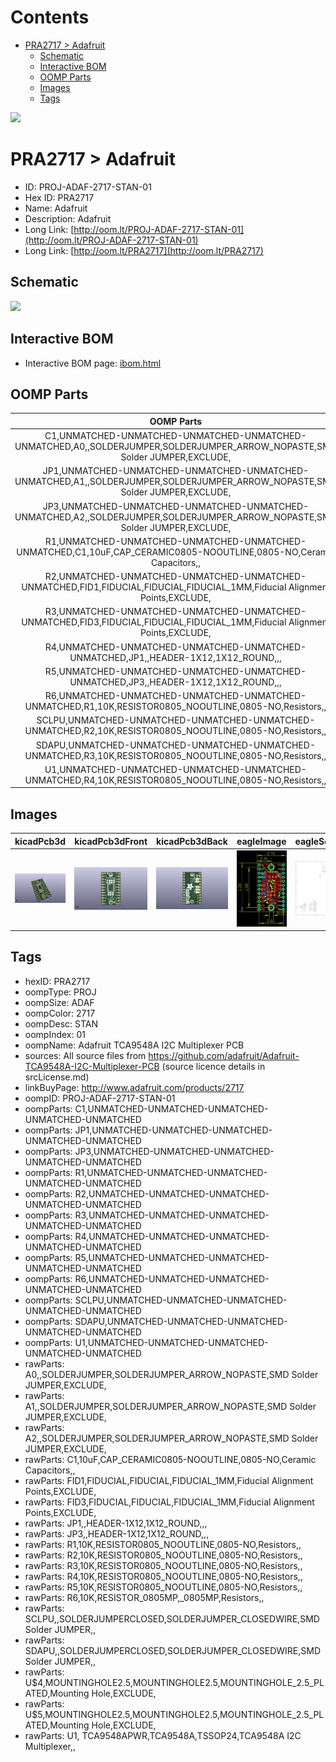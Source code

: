 



Contents
========

* [PRA2717 > Adafruit](#pra2717--adafruit)
	* [Schematic](#schematic)
	* [Interactive BOM](#interactive-bom)
	* [OOMP Parts](#oomp-parts)
	* [Images](#images)
	* [Tags](#tags)
  
![][im]
# PRA2717 > Adafruit

- ID: PROJ-ADAF-2717-STAN-01
- Hex ID: PRA2717
- Name: Adafruit
- Description: Adafruit
- Long Link: [http://oom.lt/PROJ-ADAF-2717-STAN-01](http://oom.lt/PROJ-ADAF-2717-STAN-01)
- Long Link: [http://oom.lt/PRA2717](http://oom.lt/PRA2717)

## Schematic
  
![][schem]
## Interactive BOM

- Interactive BOM page: [ibom.html](https://htmlpreview.github.io/?https://github.com/oomlout/oomlout_OOMP_projects/blob/main/PROJ-ADAF-2717-STAN-01/kicad/bom/ibom.html)

## OOMP Parts
  

|OOMP Parts|
| :---: |
|C1,UNMATCHED-UNMATCHED-UNMATCHED-UNMATCHED-UNMATCHED,A0,,SOLDERJUMPER,SOLDERJUMPER_ARROW_NOPASTE,SMD Solder JUMPER,EXCLUDE,|
|JP1,UNMATCHED-UNMATCHED-UNMATCHED-UNMATCHED-UNMATCHED,A1,,SOLDERJUMPER,SOLDERJUMPER_ARROW_NOPASTE,SMD Solder JUMPER,EXCLUDE,|
|JP3,UNMATCHED-UNMATCHED-UNMATCHED-UNMATCHED-UNMATCHED,A2,,SOLDERJUMPER,SOLDERJUMPER_ARROW_NOPASTE,SMD Solder JUMPER,EXCLUDE,|
|R1,UNMATCHED-UNMATCHED-UNMATCHED-UNMATCHED-UNMATCHED,C1,10uF,CAP_CERAMIC0805-NOOUTLINE,0805-NO,Ceramic Capacitors,,|
|R2,UNMATCHED-UNMATCHED-UNMATCHED-UNMATCHED-UNMATCHED,FID1,FIDUCIAL,FIDUCIAL,FIDUCIAL_1MM,Fiducial Alignment Points,EXCLUDE,|
|R3,UNMATCHED-UNMATCHED-UNMATCHED-UNMATCHED-UNMATCHED,FID3,FIDUCIAL,FIDUCIAL,FIDUCIAL_1MM,Fiducial Alignment Points,EXCLUDE,|
|R4,UNMATCHED-UNMATCHED-UNMATCHED-UNMATCHED-UNMATCHED,JP1,,HEADER-1X12,1X12_ROUND,,,|
|R5,UNMATCHED-UNMATCHED-UNMATCHED-UNMATCHED-UNMATCHED,JP3,,HEADER-1X12,1X12_ROUND,,,|
|R6,UNMATCHED-UNMATCHED-UNMATCHED-UNMATCHED-UNMATCHED,R1,10K,RESISTOR0805_NOOUTLINE,0805-NO,Resistors,,|
|SCLPU,UNMATCHED-UNMATCHED-UNMATCHED-UNMATCHED-UNMATCHED,R2,10K,RESISTOR0805_NOOUTLINE,0805-NO,Resistors,,|
|SDAPU,UNMATCHED-UNMATCHED-UNMATCHED-UNMATCHED-UNMATCHED,R3,10K,RESISTOR0805_NOOUTLINE,0805-NO,Resistors,,|
|U1,UNMATCHED-UNMATCHED-UNMATCHED-UNMATCHED-UNMATCHED,R4,10K,RESISTOR0805_NOOUTLINE,0805-NO,Resistors,,|

## Images
  
  

|kicadPcb3d|kicadPcb3dFront|kicadPcb3dBack|eagleImage|eagleSchemImage|
| :---: | :---: | :---: | :---: | :---: |
|[![kicadPcb3d](kicadPcb3d_140.png)](kicadPcb3d.png)|[![kicadPcb3dFront](kicadPcb3dFront_140.png)](kicadPcb3dFront.png)|[![kicadPcb3dBack](kicadPcb3dBack_140.png)](kicadPcb3dBack.png)|[![eagleImage](eagleImage_140.png)](eagleImage.png)|[![eagleSchemImage](eagleSchemImage_140.png)](eagleSchemImage.png)|

## Tags

- hexID: PRA2717
- oompType: PROJ
- oompSize: ADAF
- oompColor: 2717
- oompDesc: STAN
- oompIndex: 01
- oompName: Adafruit TCA9548A I2C Multiplexer PCB
- sources: All source files from https://github.com/adafruit/Adafruit-TCA9548A-I2C-Multiplexer-PCB (source licence details in srcLicense.md)
- linkBuyPage: http://www.adafruit.com/products/2717
- oompID: PROJ-ADAF-2717-STAN-01
- oompParts: C1,UNMATCHED-UNMATCHED-UNMATCHED-UNMATCHED-UNMATCHED
- oompParts: JP1,UNMATCHED-UNMATCHED-UNMATCHED-UNMATCHED-UNMATCHED
- oompParts: JP3,UNMATCHED-UNMATCHED-UNMATCHED-UNMATCHED-UNMATCHED
- oompParts: R1,UNMATCHED-UNMATCHED-UNMATCHED-UNMATCHED-UNMATCHED
- oompParts: R2,UNMATCHED-UNMATCHED-UNMATCHED-UNMATCHED-UNMATCHED
- oompParts: R3,UNMATCHED-UNMATCHED-UNMATCHED-UNMATCHED-UNMATCHED
- oompParts: R4,UNMATCHED-UNMATCHED-UNMATCHED-UNMATCHED-UNMATCHED
- oompParts: R5,UNMATCHED-UNMATCHED-UNMATCHED-UNMATCHED-UNMATCHED
- oompParts: R6,UNMATCHED-UNMATCHED-UNMATCHED-UNMATCHED-UNMATCHED
- oompParts: SCLPU,UNMATCHED-UNMATCHED-UNMATCHED-UNMATCHED-UNMATCHED
- oompParts: SDAPU,UNMATCHED-UNMATCHED-UNMATCHED-UNMATCHED-UNMATCHED
- oompParts: U1,UNMATCHED-UNMATCHED-UNMATCHED-UNMATCHED-UNMATCHED
- rawParts: A0,,SOLDERJUMPER,SOLDERJUMPER_ARROW_NOPASTE,SMD Solder JUMPER,EXCLUDE,
- rawParts: A1,,SOLDERJUMPER,SOLDERJUMPER_ARROW_NOPASTE,SMD Solder JUMPER,EXCLUDE,
- rawParts: A2,,SOLDERJUMPER,SOLDERJUMPER_ARROW_NOPASTE,SMD Solder JUMPER,EXCLUDE,
- rawParts: C1,10uF,CAP_CERAMIC0805-NOOUTLINE,0805-NO,Ceramic Capacitors,,
- rawParts: FID1,FIDUCIAL,FIDUCIAL,FIDUCIAL_1MM,Fiducial Alignment Points,EXCLUDE,
- rawParts: FID3,FIDUCIAL,FIDUCIAL,FIDUCIAL_1MM,Fiducial Alignment Points,EXCLUDE,
- rawParts: JP1,,HEADER-1X12,1X12_ROUND,,,
- rawParts: JP3,,HEADER-1X12,1X12_ROUND,,,
- rawParts: R1,10K,RESISTOR0805_NOOUTLINE,0805-NO,Resistors,,
- rawParts: R2,10K,RESISTOR0805_NOOUTLINE,0805-NO,Resistors,,
- rawParts: R3,10K,RESISTOR0805_NOOUTLINE,0805-NO,Resistors,,
- rawParts: R4,10K,RESISTOR0805_NOOUTLINE,0805-NO,Resistors,,
- rawParts: R5,10K,RESISTOR0805_NOOUTLINE,0805-NO,Resistors,,
- rawParts: R6,10K,RESISTOR_0805MP,_0805MP,Resistors,,
- rawParts: SCLPU,,SOLDERJUMPERCLOSED,SOLDERJUMPER_CLOSEDWIRE,SMD Solder JUMPER,,
- rawParts: SDAPU,,SOLDERJUMPERCLOSED,SOLDERJUMPER_CLOSEDWIRE,SMD Solder JUMPER,,
- rawParts: U$4,MOUNTINGHOLE2.5,MOUNTINGHOLE2.5,MOUNTINGHOLE_2.5_PLATED,Mounting Hole,EXCLUDE,
- rawParts: U$5,MOUNTINGHOLE2.5,MOUNTINGHOLE2.5,MOUNTINGHOLE_2.5_PLATED,Mounting Hole,EXCLUDE,
- rawParts: U1, TCA9548APWR,TCA9548A,TSSOP24,TCA9548A I2C Multiplexer,,



[im]: kicadPcb3d_450.png
[schem]: eagleSchemImage.png
